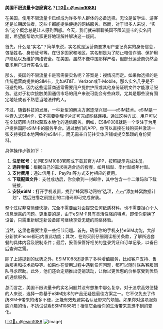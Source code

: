 **美国不限流量卡怎麽實名？[[TG💪+ @esim1088](https://t.me/s/esim1088)]**

在美国，使用不限流量卡已经成为许多华人群体的必备选择。无论是留学生、游客还是长期居住者，这些卡都能提供便捷的网络服务。然而，对于很多人来说，“实名”这个概念总是让人感到困惑。今天，我们就来聊聊美国不限流量卡的实名问题，希望能帮助大家更好地理解并解决这一疑问。

首先，什么是“实名”？简单来说，实名就是运营商要求用户登记真实的身份信息，包括姓名、身份证号等。在很多国家和地区，实名制是为了防止电信诈骗、保护用户隐私以及维护网络安全。在美国，虽然不像中国那样严格，但部分运营商仍然会要求用户进行实名认证。

那么，美国的不限流量卡是否需要实名呢？答案是：视情况而定。如果你选择的是传统运营商提供的SIM卡，比如AT&T、Verizon或T-Mobile，那么实名几乎是不可避免的。因为这些运营商通常需要用户提供护照或其他身份证明文件才能激活服务。这对于初次接触美国通信市场的用户来说可能会有些麻烦，尤其是那些没有固定地址或者不熟悉当地法律的人。

不过，随着科技的发展，一种新型的解决方案逐渐兴起——eSIM技术。eSIM是一种嵌入式SIM卡，它不需要物理卡片即可完成网络连接。通过这种方式，用户可以在全球范围内轻松获取本地化的通信服务。例如，ESIM1088就是一个专注于为用户提供国际eSIM卡的服务平台。通过他们的APP，你可以直接在线购买并激活一张支持美国本地网络的eSIM卡，而无需亲自前往实体店铺或提交繁琐的身份资料。

具体操作步骤如下：

1. **注册账号**：访问ESIM1088官网或下载其官方APP，按照提示完成注册。
2. **选择套餐**：根据自己的需求挑选合适的套餐，如月租型、季付型或年付型。
3. **支付费用**：通过信用卡、PayPal等方式支付相应的费用。
4. **下载配置文件**：支付成功后，你会收到一封邮件，其中包含一个二维码和下载链接。
5. **安装eSIM**：打开手机设置，找到“蜂窝移动网络”选项，点击“添加蜂窝数据计划”，然后扫描之前提到的二维码即可完成安装。

整个过程非常简便快捷，完全不需要面对面提交任何纸质材料，也不需要担心个人信息泄露的问题。更重要的是，由于eSIM卡具有灵活性强的特点，即使你更换了设备，只需重新绑定新设备即可继续享受无缝的网络体验。

当然，这里也需要注意一些细节问题。首先，确保你的手机支持eSIM功能，大部分新款iPhone都已内置此功能；其次，在购买前仔细阅读相关条款，了解所选套餐的具体内容及限制条件；最后，妥善保管好相关的登录凭证和订单记录，以备日后查询之需。

除了上述提到的优势之外，ESIM1088还提供了多种增值服务，比如客户支持、售后服务和技术指导等。如果你在使用过程中遇到任何问题，都可以随时联系客服团队寻求帮助。此外，他们还会定期推出促销活动，让你以更优惠的价格享受到优质的通信服务。

总而言之，美国不限流量卡的实名问题并没有想象中那么复杂。对于追求高效便捷的人来说，选择一款基于eSIM技术的产品无疑是最佳方案之一。它不仅免去了传统SIM卡带来的诸多不便，还能有效规避实名认证带来的烦恼。如果你对这项服务感兴趣的话，不妨试试看ESIM1088吧！相信它会给你的生活带来意想不到的变化。

[[TG💪+ @esim1088](https://t.me/s/esim1088) ![Image](https://i.postimg.cc/4NQfJmqS/Snipaste-2025-05-13-00-14-12.png)]